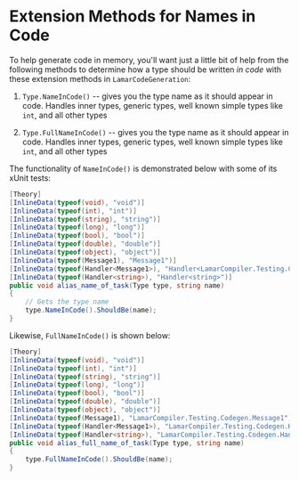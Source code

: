 # Extension Methods for Names in Code

To help generate code in memory, you'll want just a little bit of help from the following methods to
determine how a type should be written *in code* with these extension methods in `LamarCodeGeneration`:

1. `Type.NameInCode()` -- gives you the type name as it should appear in code. Handles inner types, generic types, well known simple types like `int`, and all other types

1. `Type.FullNameInCode()` -- gives you the type name as it should appear in code. Handles inner types, generic types, well known simple types like `int`, and all other types

The functionality of `NameInCode()` is demonstrated below with some of its xUnit tests:

```cs
[Theory]
[InlineData(typeof(void), "void")]
[InlineData(typeof(int), "int")]
[InlineData(typeof(string), "string")]
[InlineData(typeof(long), "long")]
[InlineData(typeof(bool), "bool")]
[InlineData(typeof(double), "double")]
[InlineData(typeof(object), "object")]
[InlineData(typeof(Message1), "Message1")]
[InlineData(typeof(Handler<Message1>), "Handler<LamarCompiler.Testing.Codegen.Message1>")]
[InlineData(typeof(Handler<string>), "Handler<string>")]
public void alias_name_of_task(Type type, string name)
{
    // Gets the type name
    type.NameInCode().ShouldBe(name);
}
```

Likewise, `FullNameInCode()` is shown below:

```cs
[Theory]
[InlineData(typeof(void), "void")]
[InlineData(typeof(int), "int")]
[InlineData(typeof(string), "string")]
[InlineData(typeof(long), "long")]
[InlineData(typeof(bool), "bool")]
[InlineData(typeof(double), "double")]
[InlineData(typeof(object), "object")]
[InlineData(typeof(Message1), "LamarCompiler.Testing.Codegen.Message1")]
[InlineData(typeof(Handler<Message1>), "LamarCompiler.Testing.Codegen.Handler<LamarCompiler.Testing.Codegen.Message1>")]
[InlineData(typeof(Handler<string>), "LamarCompiler.Testing.Codegen.Handler<string>")]
public void alias_full_name_of_task(Type type, string name)
{
    type.FullNameInCode().ShouldBe(name);
}
```
